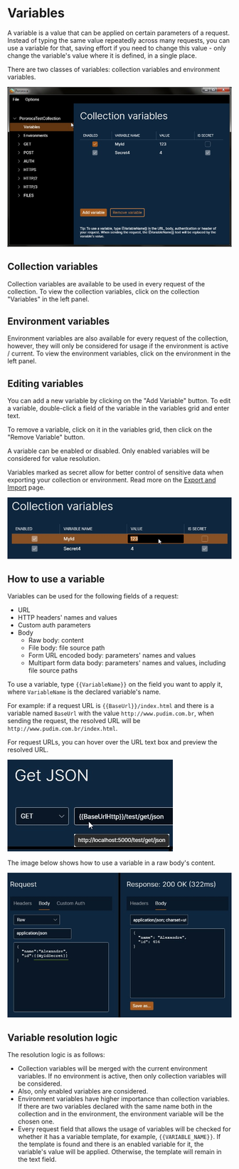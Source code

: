 # Variables

A variable is a value that can be applied on certain parameters of a request. Instead of typing the same value repeatedly across many requests, you can use a variable for that, saving effort if you need to change this value - only change the variable's value where it is defined, in a single place.

There are two classes of variables: collection variables and environment variables.

![CollectionVariables](./imgs/collection_variables.jpg)

## Collection variables

Collection variables are available to be used in every request of the collection. To view the collection variables, click on the collection "Variables" in the left panel.

## Environment variables

Environment variables are also available for every request of the collection, however, they will only be considered for usage if the environment is active / current. To view the environment variables, click on the environment in the left panel.

## Editing variables

You can add a new variable by clicking on the "Add Variable" button. To edit a variable, double-click a field of the variable in the variables grid and enter text.

To remove a variable, click on it in the variables grid, then click on the "Remove Variable" button.

A variable can be enabled or disabled. Only enabled variables will be considered for value resolution.

Variables marked as secret allow for better control of sensitive data when exporting your collection or environment. Read more on the [Export and Import](ExportAndImport.md) page.

![EditVariables](./imgs/edit_variables.jpg)

## How to use a variable

Variables can be used for the following fields of a request:
* URL
* HTTP headers' names and values
* Custom auth parameters
* Body
    * Raw body: content
    * File body: file source path
    * Form URL encoded body: parameters' names and values
    * Multipart form data body: parameters' names and values, including file source paths

To use a variable, type `{{VariableName}}` on the field you want to apply it, where `VariableName` is the declared variable's name.

For example: if a request URL is `{{BaseUrl}}/index.html` and there is a variable named `BaseUrl` with the value `http://www.pudim.com.br`, when sending the request, the resolved URL will be `http://www.pudim.com.br/index.html`.

For request URLs, you can hover over the URL text box and preview the resolved URL.

![PreviewResolvedURL](./imgs/preview_resolved_url.jpg)

The image below shows how to use a variable in a raw body's content.

![VariableRawBodyContent](./imgs/variable_raw_body_content.jpg)

## Variable resolution logic

The resolution logic is as follows:
* Collection variables will be merged with the current environment variables. If no environment is active, then only collection variables will be considered.
* Also, only enabled variables are considered.
* Environment variables have higher importance than collection variables. If there are two variables declared with the same name both in the collection and in the environment, the environment variable will be the chosen one.
* Every request field that allows the usage of variables will be checked for whether it has a variable template, for example, `{{VARIABLE_NAME}}`. If the template is found and there is an enabled variable for it, the variable's value will be applied. Otherwise, the template will remain in the text field.